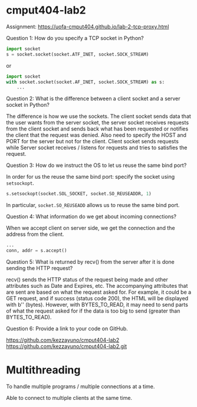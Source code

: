 # cmput404-lab2

Assignment: https://uofa-cmput404.github.io/lab-2-tcp-proxy.html

Question 1: How do you specify a TCP socket in Python?

```python
import socket 
s = socket.socket(socket.ATF_INET, socket.SOCK_STREAM)
```

or 

```python
import socket 
with socket.socket(socket.AF_INET, socket.SOCK_STREAM) as s:
    ...
```

Question 2: What is the difference between a client socket and a server socket in Python?

The difference is how we use the sockets. The client socket sends data that the user wants from the server socket, the server socket receives requests from the client socket and sends back what has been requested or notifies the client that the request was denied. Also need to specify the HOST and PORT for the server but not for the client. Client socket sends requests while Server socket receives / listens for requests and tries to satisfies the request.

Question 3: How do we instruct the OS to let us reuse the same bind port?

In order for us the reuse the same bind port: specify the socket using ```setsockopt```. 

```python
s.setsockopt(socket.SOL_SOCKET, socket.SO_REUSEADDR, 1)
```

In particular, ```socket.SO_REUSEADD``` allows us to reuse the same bind port. 

Question 4: What information do we get about incoming connections?

When we accept client on server side, we get the connection and the address from the client. 

```python
...
conn, addr = s.accept() 
```

Question 5: What is returned by recv() from the server after it is done sending the HTTP request?

recv() sends the HTTP status of the request being made and other attributes such as Date and Expires, etc. The accompanying attributes that are sent are based on what the request asked for. For example, it could be a GET request, and if success (status code 200), the HTML will be displayed with b'' (bytes). However, with BYTES_TO_READ, it may need to send parts of what the request asked for if the data is too big to send (greater than BYTES_TO_READ).  

Question 6: Provide a link to your code on GitHub.

https://github.com/kezzayuno/cmput404-lab2
https://github.com/kezzayuno/cmput404-lab2.git

# Multithreading 

To handle multiple programs / multiple connections at a time. 

Able to connect to multiple clients at the same time. 